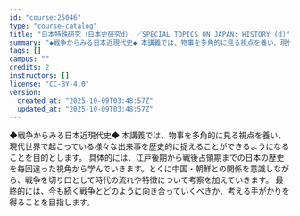 ```yaml
---
id: "course:25046"
type: "course-catalog"
title: "日本特殊研究（日本史研究d） ／SPECIAL TOPICS ON JAPAN: HISTORY (d)"
summary: "◆戦争からみる日本近現代史◆ 本講義では、物事を多角的に見る視点を養い、現代世界で起こっている様々な出来事を歴史的に捉えることができるようになることを目的とします。 具体的には、江戸後期から戦後占領期までの日本の歴史を毎回違った視角から学ん…"
tags: []
campus: ""
credits: 2
instructors: []
license: "CC-BY-4.0"
version:
  created_at: "2025-10-09T03:48:57Z"
  updated_at: "2025-10-09T03:48:57Z"
---
```

◆戦争からみる日本近現代史◆ 本講義では、物事を多角的に見る視点を養い、現代世界で起こっている様々な出来事を歴史的に捉えることができるようになることを目的とします。 具体的には、江戸後期から戦後占領期までの日本の歴史を毎回違った視角から学んでいきます。とくに中国・朝鮮との関係を意識しながら、戦争を切り口として時代の流れや特徴について考察を加えていきます。 最終的には、今も続く戦争とどのように向き合っていくべきか、考える手がかりを得ることを目指します。
